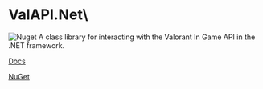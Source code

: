 # ValAPI.Net\

![Nuget](https://img.shields.io/nuget/v/ValAPI.Net)
A class library for interacting with the Valorant In Game API in the .NET framework.

[Docs](https://github.com/brianbaldner/ValAPI.Net/wiki)

[NuGet](https://www.nuget.org/packages/ValAPI.Net/)
